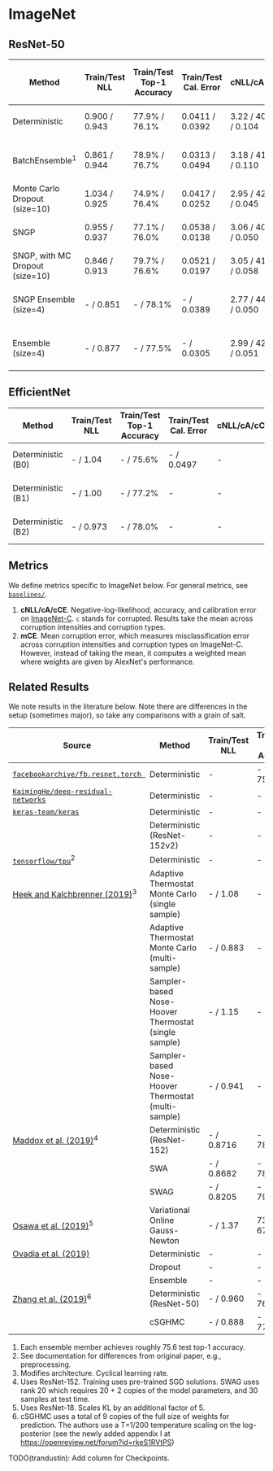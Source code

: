 # ImageNet

## ResNet-50

| Method | Train/Test NLL | Train/Test Top-1 Accuracy | Train/Test Cal. Error | cNLL/cA/cCE | mCE | Train Runtime (hours) | Test Runtime (ms / example)| # Parameters |
| ----------- | ----------- | ----------- | ----------- | ----------- | -----------| ----------- | ----------- | ----------- |
| Deterministic | 0.900 / 0.943 | 77.9% / 76.1% | 0.0411 / 0.0392 | 3.22 / 40.3% / 0.104 | 75.6% | 5 (32 TPUv3 cores) | 1.60 (32 TPUv2 cores) | 25.6M |
| BatchEnsemble<sup>1</sup> | 0.861 / 0.944 | 78.9% / 76.7% | 0.0313 / 0.0494 | 3.18 / 41.8% / 0.110 | 73.7% | 17.5 (32 TPUv2 cores) | 8.33 (32 TPUv2 cores) | 25.8M |
| Monte Carlo Dropout (size=10) | 1.034 / 0.925 | 74.9% / 76.4% | 0.0417 / 0.0252 | 2.95 / 42.4% / 0.045 | 72.9% | 6 (32 TPUv3 cores) | 1.79 (32 TPUv2 cores) | 25.6M |
| SNGP | 0.955 / 0.937 | 77.1% / 76.0% | 0.0538 / 0.0138 | 3.06 / 40.9% / 0.050 | 75.0% | 5 (32 TPUv3 cores) | 1.74 (32 TPUv2 cores) | 25.6M |
| SNGP, with MC Dropout (size=10) | 0.846 / 0.913 | 79.7% / 76.6% | 0.0521 / 0.0197 | 3.05 / 41.2% / 0.058 | 74.5% | 5 (32 TPUv3 cores)  | 1.80 (32 TPUv3 cores) | 25.6M |
| SNGP Ensemble (size=4) | - / 0.851 | - / 78.1% | - / 0.0389 | 2.77 / 44.9% / 0.050 | 69.73% | 17.5 (128 TPUv2 cores) | 6.52 (32 TPUv2 cores) | 102.4M |
| Ensemble (size=4) | - / 0.877 | - / 77.5% | - / 0.0305 | 2.99 / 42.1% / 0.051 | 73.3% | 17.5 (128 TPUv2 cores) | 6.40 (32 TPUv2 cores) | 102.4M |

## EfficientNet

| Method | Train/Test NLL | Train/Test Top-1 Accuracy | Train/Test Cal. Error | cNLL/cA/cCE | mCE | Train Runtime (hours) | # Parameters |
| ----------- | ----------- | ----------- | ----------- | ----------- | ----------- | ----------- | ----------- |
| Deterministic (B0) | - / 1.04 | - / 75.6% | - / 0.0497 | - | - | 5 (32 TPUv3 cores) | 5.3M |
| Deterministic (B1) | - / 1.00 | - / 77.2% | - | - | - | 6.5 (32 TPUv3 cores) | 7.8M |
| Deterministic (B2) | - / 0.973 | - / 78.0% | - | - | - | 9 (32 TPUv3 cores) | 9.2M |

## Metrics

We define metrics specific to ImageNet below. For general metrics, see [`baselines/`](https://github.com/google/edward2/tree/master/baselines).

1. __cNLL/cA/cCE__. Negative-log-likelihood, accuracy, and calibration error on [ImageNet-C](https://arxiv.org/abs/1903.12261). `c` stands for corrupted. Results take the mean across corruption intensities and corruption types.
2. __mCE__. Mean corruption error, which measures misclassification error across corruption intensities and corruption types on ImageNet-C. However, instead of taking the mean, it computes a weighted mean where weights are given by AlexNet's performance.

## Related Results

We note results in the literature below. Note there are differences in the setup
(sometimes major), so take any comparisons with a grain of salt.

| Source | Method | Train/Test NLL | Train/Test Top-1 Accuracy | Train/Test Top-5 Accuracy | Train Runtime (hours) | # Parameters |
| ----------- | ----------- | ----------- | ----------- | ----------- | ----------- | ----------- |
| [`facebookarchive/fb.resnet.torch `](https://github.com/facebookarchive/fb.resnet.torch ) | Deterministic | - | - / 75.99% | - / 92.98% | - | 25.6M |
| [`KaimingHe/deep-residual-networks`](https://github.com/KaimingHe/deep-residual-networks) | Deterministic | - | - / 75.3% | - | - | 25.6M |
| [`keras-team/keras`](https://keras.io/applications/#resnet) | Deterministic | - | - / 74.9% | - / 92.1% | - | 25.6M |
| | Deterministic (ResNet-152v2) | - | - / 78.0% | - / 94.2% | - | 60.3M |
| [`tensorflow/tpu`](https://github.com/tensorflow/tpu/tree/master/models/official/resnet)<sup>2</sup> | Deterministic | - | - / 76% | - | 17 (8 TPUv2) | 25.6M |
| [Heek and Kalchbrenner (2019)](https://arxiv.org/abs/1908.03491)<sup>3</sup> | Adaptive Thermostat Monte Carlo (single sample) | - / 1.08 | - / 74.2% | - | 1000 epochs (8 TPUv3 cores) | - |
| | Adaptive Thermostat Monte Carlo (multi-sample) | - / 0.883 | - / 77.5% | - | 1000 epochs (8 TPUv3 cores) | - |
| | Sampler-based Nose-Hoover Thermostat (single sample) | - / 1.15 | - / 73.1% | - | 1000 epochs (8 TPUv3 cores) | - |
| | Sampler-based Nose-Hoover Thermostat (multi-sample) | - / 0.941 | - / 76.4% | - | 1000 epochs (8 TPUv3 cores) | - |
| [Maddox et al. (2019)](https://arxiv.org/abs/1902.02476)<sup>4</sup> | Deterministic (ResNet-152) | - / 0.8716 | - / 78.39% | - | pretrained+10 epochs | 60.3M |
| | SWA | - / 0.8682 | - / 78.92% | - | pretrained+10 epochs | 60.3M |
| | SWAG | - / 0.8205 | - / 79.08% | - | pretrained+10 epochs | 1.33B |
| [Osawa et al. (2019)](https://arxiv.org/abs/1906.02506)<sup>5</sup>  | Variational Online Gauss-Newton | - / 1.37 | 73.87% / 67.38% | | 1.90 (128 P100 GPUs) | - |
| [Ovadia et al. (2019)](https://arxiv.org/abs/1906.02530) | Deterministic | - | - | - | - | - |
| | Dropout | - | - | - | - | - |
| | Ensemble | - | - | - | - | - |
| [Zhang et al. (2019)](https://openreview.net/forum?id=rkeS1RVtPS)<sup>6</sup> | Deterministic (ResNet-50) | - / 0.960 | - / 76.046% | - /  92.78% | 25.6M |
| | cSGHMC | - / 0.888 | - / 77.11% | - / 93.524% | 307.2M |

1. Each ensemble member achieves roughly 75.6 test top-1 accuracy.
2. See documentation for differences from original paper, e.g., preprocessing.
3. Modifies architecture. Cyclical learning rate.
4. Uses ResNet-152. Training uses pre-trained SGD solutions. SWAG uses rank 20 which requires 20 + 2 copies of the model parameters, and 30 samples at test time.
5. Uses ResNet-18. Scales KL by an additional factor of 5.
6. cSGHMC uses a total of 9 copies of the full size of weights for prediction. The authors use a T=1/200 temperature scaling on the log-posterior (see the newly added appendix I at https://openreview.net/forum?id=rkeS1RVtPS)

TODO(trandustin): Add column for Checkpoints.
